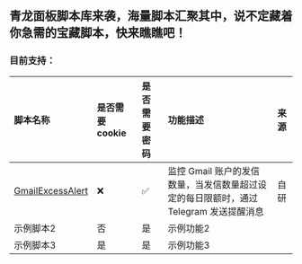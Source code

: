 ## 青龙面板脚本库来袭，海量脚本汇聚其中，说不定藏着你急需的宝藏脚本，快来瞧瞧吧！

### 目前支持：
| 脚本名称  | 是否需要cookie | 是否需要密码 | 功能描述 | 来源 |
| :---- | :--------- | :----- | :---- | :---- |
| [GmailExcessAlert](//raw.githubusercontent.com/QiQuWa/QingLong/refs/heads/main/Gmail/GmailExcessAlert.py "GmailExcessAlert") | ❌ | ✅ | 监控 Gmail 账户的发信数量，当发信数量超过设定的每日限额时，通过 Telegram 发送提醒消息 | 自研 |
| 示例脚本2 | 否          | 是      | 示例功能2 |
| 示例脚本3 | 是          | 是      | 示例功能3 |

